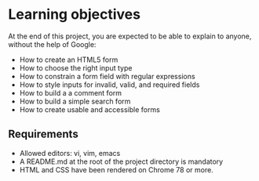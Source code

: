 # Learning objectives
At the end of this project, you are expected to be able to explain to anyone, without the help of Google:

- How to create an HTML5 form
- How to choose the right input type
- How to constrain a form field with regular expressions
- How to style inputs for invalid, valid, and required fields
- How to build a a comment form
- How to build a simple search form
- How to create usable and accessible forms

## Requirements
- Allowed editors: vi, vim, emacs
- A README.md at the root of the project directory is mandatory
- HTML and CSS have been rendered on Chrome 78 or more.